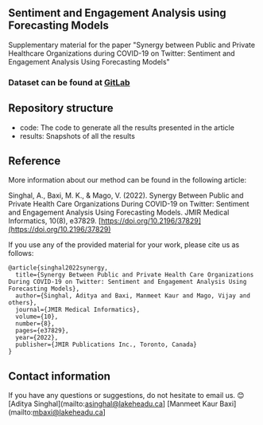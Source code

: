 ## Sentiment and Engagement Analysis using Forecasting Models
Supplementary material for the paper "Synergy between Public and Private Healthcare Organizations during COVID-19 on Twitter: Sentiment and Engagement Analysis Using Forecasting Models"

### Dataset can be found at [GitLab](https://gitlab.com/manmeetkaurbaxi/github-datasets/-/tree/main/Sentiment%20Forecasting%20on%20Tweets)

## Repository structure
- code: The code to generate all the results presented in the article
- results: Snapshots of all the results

## Reference
More information about our method can be found in the following article:

Singhal, A., Baxi, M. K., & Mago, V. (2022). Synergy Between Public and Private Health Care Organizations During COVID-19 on Twitter: Sentiment and Engagement Analysis Using Forecasting Models. JMIR Medical Informatics, 10(8), e37829. [https://doi.org/10.2196/37829](https://doi.org/10.2196/37829)
  
If you use any of the provided material for your work, please cite us as follows:
```
@article{singhal2022synergy,
  title={Synergy Between Public and Private Health Care Organizations During COVID-19 on Twitter: Sentiment and Engagement Analysis Using Forecasting Models},
  author={Singhal, Aditya and Baxi, Manmeet Kaur and Mago, Vijay and others},
  journal={JMIR Medical Informatics},
  volume={10},
  number={8},
  pages={e37829},
  year={2022},
  publisher={JMIR Publications Inc., Toronto, Canada}
}
```

## Contact information
If you have any questions or suggestions, do not hesitate to email us. 😊
[Aditya Singhal](mailto:asinghal@lakeheadu.ca]
[Manmeet Kaur Baxi](mailto:mbaxi@lakeheadu.ca]
